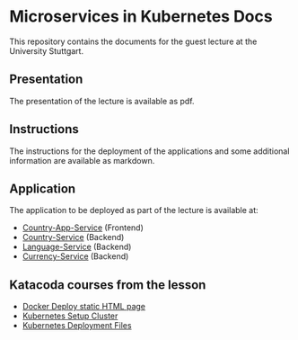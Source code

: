 # Microservices in Kubernetes Docs
This repository contains the documents for the guest lecture at the University Stuttgart.

## Presentation
The presentation of the lecture is available as pdf.

## Instructions
The instructions for the deployment of the applications and some additional information are available as markdown. 

## Application
The application to be deployed as part of the lecture is available at:
- [Country-App-Service](https://github.com/bettercodepaul/microservice-country-app) (Frontend)
- [Country-Service](https://github.com/bettercodepaul/microservice-country-service) (Backend)
- [Language-Service](https://github.com/bettercodepaul/microservice-language-service) (Backend)
- [Currency-Service](https://github.com/bettercodepaul/microservice-currency-service) (Backend)

## Katacoda courses from the lesson
- [Docker Deploy static HTML page](https://www.katacoda.com/courses/docker/create-nginx-static-web-server)
- [Kubernetes Setup Cluster](https://katacoda.com/courses/kubernetes/launch-single-node-cluster)
- [Kubernetes Deployment Files](https://www.katacoda.com/courses/kubernetes/creating-kubernetes-yaml-definitions)